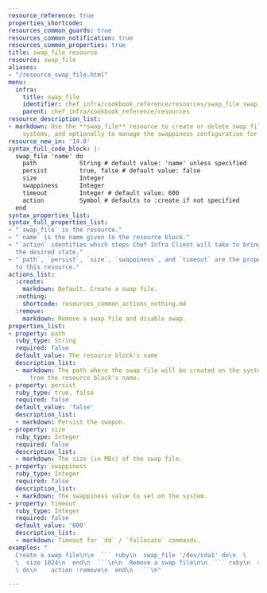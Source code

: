```yaml
---
resource_reference: true
properties_shortcode: 
resources_common_guards: true
resources_common_notification: true
resources_common_properties: true
title: swap_file resource
resource: swap_file
aliases:
- "/resource_swap_file.html"
menu:
  infra:
    title: swap_file
    identifier: chef_infra/cookbook_reference/resources/swap_file swap_file
    parent: chef_infra/cookbook_reference/resources
resource_description_list:
- markdown: Use the **swap_file** resource to create or delete swap files on Linux
    systems, and optionally to manage the swappiness configuration for a host.
resource_new_in: '14.0'
syntax_full_code_block: |-
  swap_file 'name' do
    path            String # default value: 'name' unless specified
    persist         true, false # default value: false
    size            Integer
    swappiness      Integer
    timeout         Integer # default value: 600
    action          Symbol # defaults to :create if not specified
  end
syntax_properties_list: 
syntax_full_properties_list:
- "`swap_file` is the resource."
- "`name` is the name given to the resource block."
- "`action` identifies which steps Chef Infra Client will take to bring the node into
  the desired state."
- "`path`, `persist`, `size`, `swappiness`, and `timeout` are the properties available
  to this resource."
actions_list:
  :create:
    markdown: Default. Create a swap file.
  :nothing:
    shortcode: resources_common_actions_nothing.md
  :remove:
    markdown: Remove a swap file and disable swap.
properties_list:
- property: path
  ruby_type: String
  required: false
  default_value: The resource block's name
  description_list:
  - markdown: The path where the swap file will be created on the system if it differs
      from the resource block's name.
- property: persist
  ruby_type: true, false
  required: false
  default_value: 'false'
  description_list:
  - markdown: Persist the swapon.
- property: size
  ruby_type: Integer
  required: false
  description_list:
  - markdown: The size (in MBs) of the swap file.
- property: swappiness
  ruby_type: Integer
  required: false
  description_list:
  - markdown: The swappiness value to set on the system.
- property: timeout
  ruby_type: Integer
  required: false
  default_value: '600'
  description_list:
  - markdown: Timeout for `dd` / `fallocate` commands.
examples: "
  Create a swap file\n\n  ``` ruby\n  swap_file '/dev/sda1' do\n  \
  \  size 1024\n  end\n  ```\n\n  Remove a swap file\n\n  ``` ruby\n  swap_file '/dev/sda1'\
  \ do\n    action :remove\n  end\n  ```\n"

---
```

